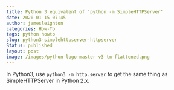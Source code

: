 ```yaml
---
title: Python 3 equivalent of 'python -m SimpleHTTPServer'
date: 2020-01-15 07:45
author: jamesleighton
categories: How-To
tags: python howto
slug: python3-simplehttpserver-httpserver
Status: published
layout: post
image: /images/python-logo-master-v3-tm-flattened.png
---
```


In Python3, use `python3 -m http.server` to get the same thing as SimpleHTTPServer in Python 2.x.

